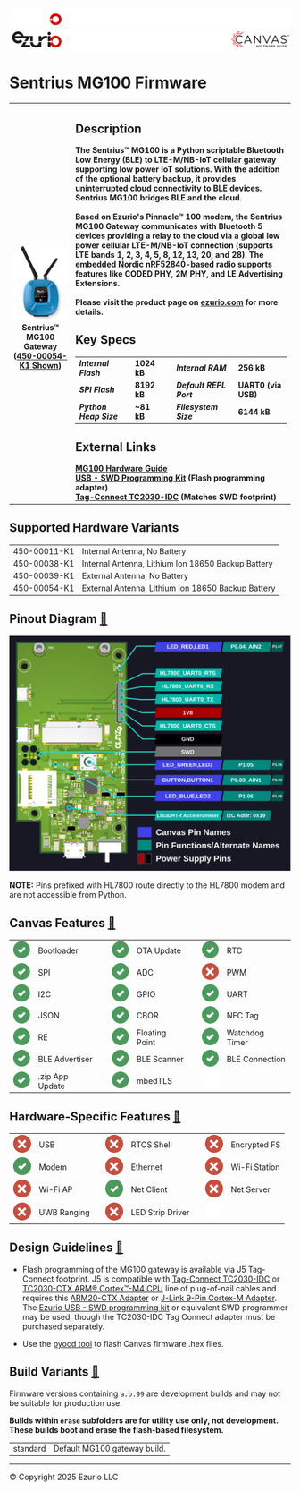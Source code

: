 
<logo>![logo](../img/github_doc_header-dark.png#gh-dark-mode-only)</logo><logo>![logo](../img/github_doc_header-light.png#gh-light-mode-only)</logo>
#  Sentrius MG100 Firmware

<table>
  <tr>
    <th align="center">
      <img width="360" height="1" style="max-width: 100%; height: auto; max-height: 1px; visibility:hidden;"/>
      <a href="img/450-00054-k1.png"><img src="img/450-00054-k1.png"/></a><br/>
      Sentrius™ MG100 Gateway<br/>(<a href="https://www.ezurio.com/part/450-00054-k1">450-00054-K1 Shown</a>)
    </th>
    <th align="left">
      <h2>Description</h2>
      The Sentrius™ MG100 is a Python scriptable Bluetooth Low Energy (BLE) to LTE-M/NB-IoT cellular gateway supporting low power IoT solutions. With the addition of the optional battery backup, it provides uninterrupted cloud connectivity to BLE devices. Sentrius MG100 bridges BLE and the cloud.<br/><br/>
      Based on Ezurio's Pinnacle™ 100 modem, the Sentrius MG100 Gateway communicates with Bluetooth 5 devices providing a relay to the cloud via a global low power cellular LTE-M/NB-IoT connection (supports LTE bands 1, 2, 3, 4, 5, 8, 12, 13, 20, and 28). The embedded Nordic nRF52840-based radio supports features like CODED PHY, 2M PHY, and LE Advertising Extensions.<br/><br/>
      Please visit the product page on <a href="https://www.ezurio.com/iot-devices/bluetooth-iot-devices/sentrius-mg100-gateway-lte-mnb-iot-and-bluetooth-5">ezurio.com</a> for more details.
      <h2>Key Specs</h2>
      <table>
        <tr>
          <td><i>Internal Flash</i></td>
          <td>1024 kB</td>
          <td></td>
          <td><i>Internal RAM</i></td>
          <td>256 kB</td>
        </tr>
        <tr>
          <td><i>SPI Flash</i></td>
          <td>8192 kB</td>
          <td></td>
          <td><i>Default REPL Port</i></td>
          <td>UART0 (via USB)</td>
        </tr>
        <tr>
          <td><i>Python Heap Size</i></td>
          <td>~81 kB</td>
          <td></td>
          <td><i>Filesystem Size</i></td>
          <td>6144 kB</td>
        </tr>
      </table>
      <h2>External Links</h2>
      <a href="https://www.ezurio.com/documentation/hardware-guide-mg100-gateway">MG100 Hardware Guide</a><br/>
      <a href="https://www.ezurio.com/documentation/product-brief-usb-swd-programming-kit">USB - SWD Programming Kit</a> (Flash programming adapter)<br/>
      <a href="https://www.tag-connect.com/product/tc2030-idc-6-pin-tag-connect-plug-of-nails-spring-pin-cable-with-legs">Tag-Connect TC2030-IDC</a> (Matches SWD footprint)
    </th>
  </tr>
</table>
<h2>Supported Hardware Variants</h2>
<table>
  <tr>
    <td>450-00011-K1</td><td>Internal Antenna, No Battery</td>
  </tr>
  <tr>
    <td>450-00038-K1</td><td>Internal Antenna, Lithium Ion 18650 Backup Battery</td>
  </tr>
  <tr>
    <td>450-00039-K1</td><td>External Antenna, No Battery</td>
  </tr>
  <tr>
    <td>450-00054-K1</td><td>External Antenna, Lithium Ion 18650 Backup Battery</td>
  </tr>
</table>

## Pinout Diagram <a id="pinout_diagram"></a>[🔗](#pinout_diagram)
[![Sentrius MG100 Gateway Pinout Diagram](img/mg100.svg)](img/mg100.svg)

**NOTE:** Pins prefixed with HL7800 route directly to the HL7800 modem and are not accessible from Python.

## Canvas Features <a id="canvas_features"></a>[🔗](#canvas_features)
| | | | | | | | |
|--:|:--|---|--:|:--|---|--:|:-- |
| ![X](../img/check-32px.png) | Bootloader           | | ![X](../img/check-32px.png) | OTA Update                | | ![X](../img/check-32px.png) | RTC                       |
| ![x](../img/check-32px.png) | SPI                  | | ![X](../img/check-32px.png) | ADC                       | | ![X](../img/redx-32px.png)  | PWM                       |
| ![x](../img/check-32px.png) | I2C                  | | ![X](../img/check-32px.png) | GPIO                      | | ![X](../img/check-32px.png) | UART                      |
| ![x](../img/check-32px.png) | JSON                 | | ![X](../img/check-32px.png) | CBOR                      | | ![X](../img/check-32px.png) | NFC Tag                   |
| ![x](../img/check-32px.png) | RE                   | | ![X](../img/check-32px.png) | Floating Point            | | ![X](../img/check-32px.png) | Watchdog Timer            |
| ![x](../img/check-32px.png) | BLE Advertiser       | | ![X](../img/check-32px.png) | BLE Scanner               | | ![X](../img/check-32px.png) | BLE Connection            |
| ![x](../img/check-32px.png)  | .zip App Update      | | ![X](../img/check-32px.png) | mbedTLS                   | | ![X](../img/blank-32px.png) |                           |

## Hardware-Specific Features <a id="hardware_specific_features"></a>[🔗](#hardware_specific_features)
| | | | | | | | |
|--:|:--|---|--:|:--|---|--:|:--|
| ![x](../img/redx-32px.png)   | USB          | | ![X](../img/redx-32px.png)  | RTOS Shell       | | ![X](../img/redx-32px.png)  | Encrypted FS     |
| ![x](../img/check-32px.png)  | Modem        | | ![X](../img/redx-32px.png)  | Ethernet         | | ![X](../img/redx-32px.png)  | Wi-Fi Station    |
| ![x](../img/redx-32px.png)   | Wi-Fi AP     | | ![X](../img/check-32px.png) | Net Client       | | ![X](../img/redx-32px.png)  | Net Server       |
| ![X](../img/redx-32px.png)   | UWB Ranging  | | ![X](../img/redx-32px.png)  | LED Strip Driver | | ![X](../img/blank-32px.png) |                  |

## Design Guidelines <a id="design_guidelines"></a>[🔗](#design_guidelines)
- Flash programming of the MG100 gateway is available via J5 Tag-Connect footprint. J5 is compatible with [Tag-Connect TC2030-IDC](https://www.tag-connect.com/product/tc2030-idc-6-pin-tag-connect-plug-of-nails-spring-pin-cable-with-legs) or [TC2030-CTX ARM® Cortex™-M4 CPU](https://www.tag-connect.com/product/tc2030-ctx-6-pin-cable-for-arm-cortex) line of plug-of-nail cables and requires this [ARM20-CTX Adapter](https://www.tag-connect.com/product/arm20-ctx-20-pin-to-tc2030-idc-adapter-for-cortex) or [J-Link 9-Pin Cortex-M Adapter](https://www.segger.com/products/debug-probes/j-link/accessories/adapters/9-pin-cortex-m-adapter/). The [Ezurio USB - SWD programming kit](https://www.ezurio.com/wireless-modules/programming-kits/usb-swd-programming-kit) or equivalent SWD programmer may be used, though the TC2030-IDC Tag Connect adapter must be purchased separately.

- Use the [pyocd tool](https://pyocd.io/) to flash Canvas firmware .hex files.

## Build Variants <a id="build_variants"></a>[🔗](#build_variants)
Firmware versions containing `a.b.99` are development builds and may not be suitable for production use.

**Builds within `erase` subfolders are for utility use only, not development. These builds boot and erase the flash-based filesystem.**

| | |
|--:|:--|
| standard                       | Default MG100 gateway build.     |

---
© Copyright 2025 Ezurio LLC

